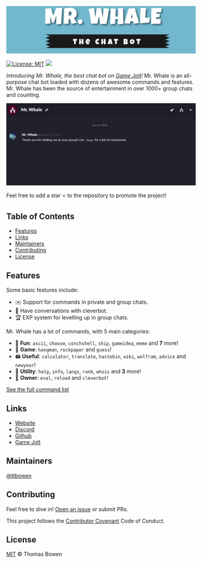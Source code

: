 ![Mr. Whale](images/logo.png)

[![License: MIT](https://img.shields.io/badge/License-MIT-yellow.svg)](https://opensource.org/licenses/MIT)
[![](https://img.shields.io/discord/773335253032501278.svg?logo=discord&colorB=7289DA)](https://discord.gg/wjBnkR4AUZ)


*Introducing Mr. Whale, the best chat bot on [Game Jolt](https://gamejolt.com)!*  Mr. Whale is an all-purpose chat bot loaded with dozens of awesome commands and features. Mr. Whale has been the source of entertainment in over 1000+ group chats and counting.

![Mr. Whale](images/screenshot.gif)

Feel free to add a star ⭐ to the repository to promote the project!

## Table of Contents
- [Features](#features)
- [Links](#links)
- [Maintainers](#maintainers)
- [Contributing](#contributing)
- [License](#license)

## Features

Some basic features include:

- ✉️ Support for commands in private and group chats.
- 🤖 Have conversations with cleverbot.
- 🏆 EXP system for levelling up in group chats.

Mr. Whale has a lot of commands, with 5 main categories:

- 👻 **Fun**: `ascii`, `choose`, `conchshell`, `ship`, `gameidea`, `meme` and **7** more!
- 🎲 **Game**: `hangman`, `rockpaper` and `guess`!
- 🖨️ **Useful**: `calculator`, `translate`, `hastebin`, `wiki`, `wolfram`, `advice` and `newyear`!
- 🔧 **Utility**: `help`, `info`, `langs`, `rank`, `whois` and **3** more!
- 👑 **Owner**: `eval`, `reload` and `cleverbot`!

[See the full command list](https://www.mrwhale.io/docs/commands)

## Links
*   [Website](https://www.mrwhale.io/)
*   [Discord](https://discord.gg/wjBnkR4AUZ)
*   [Github](https://github.com/mrwhale-io/mrwhale/)
*   [Game Jolt](https://gamejolt.com/@mrwhale)

## Maintainers

[@ttbowen](https://github.com/ttbowen)

## Contributing

Feel free to dive in! [Open an issue](https://github.com/mrwhale-io/mrwhale/issues/new) or submit PRs.

This project follows the [Contributor Covenant](http://contributor-covenant.org/version/1/3/0/) Code of Conduct.

## License

[MIT](LICENSE) © Thomas Bowen
